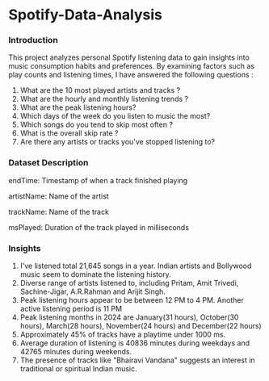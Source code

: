 # Spotify-Data-Analysis

### Introduction
This project analyzes personal Spotify listening data to gain insights into music consumption habits and preferences. By examining factors such as play counts and listening times, I have answered the following questions :

1. What are the 10 most played artists and tracks ?
2. What are the hourly and monthly listening trends ?
3. What are the peak listening hours?
4. Which days of the week do you listen to music the most?
5. Which songs do you tend to skip most often ?
6. What is the overall skip rate ?
7. Are there any artists or tracks you've stopped listening to?

### Dataset Description
endTime: Timestamp of when a track finished playing

artistName: Name of the artist

trackName: Name of the track

msPlayed: Duration of the track played in milliseconds

### Insights 
1. I've listened total 21,645 songs in a year. Indian artists and Bollywood music seem to dominate the listening history.
2. Diverse range of artists listened to, including Pritam, Amit Trivedi, Sachine-Jigar, A.R.Rahman and Arijit Singh.
3. Peak listening hours appear to be between 12 PM to 4 PM. Another active listening period is 11 PM
4. Peak listening months in 2024 are January(31 hours), October(30 hours), March(28 hours), November(24 hours) and December(22 hours)
5. Approximately 45% of tracks have a playtime under 1000 ms.
6. Average duration of listening is 40836 minutes during weekdays and 42765 minutes during weekends.
7. The presence of tracks like "Bhairavi Vandana" suggests an interest in traditional or spiritual Indian music.
